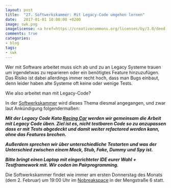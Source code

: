 ```yaml
---
layout: post
title:  "27. Softwerkskammer: Mit Legacy-Code umgehen lernen"
date:   2017-01-01 10:00:00 +0200
image: swk.png
imagelicense: <a href=https://creativecommons.org/licenses/by/3.0/deed.de>CC BY 3.0</a> Softwerkskammer.
comments: true
categories:
- blog
tags:
- swk
---
```

Wer mit Software arbeitet muss sich ab und zu an Legacy Systeme trauen um irgendetwas zu reparieren oder ein benötigtes Feature hinzuzufügen. Das Risiko ist dabei allerdings immer recht hoch, dass man Bugs einbaut, denn leider haben alte Systeme oft keine oder wenige Tests.

Wie also arbeitet man mit Legacy-Code?
<!--more-->
In der [Softwerkskammer](https://www.softwerkskammer.org/groups/luebeck) wird dieses Thema diesmal angegangen, und zwar laut Ankündigung folgendermaßen:

***Mit der Legacy Code Kata [Racing Car](https://github.com/emilybache/Racing-Car-Katas) werden wir gemeinsam die Arbeit mit Legacy Code üben. Ziel ist es, nicht testbaren Code so zu anzupassen dass er mit Tests abgedeckt und damit weiter refactored werden kann, ohne das Features brechen.***

***Außerdem sprechen wir über unterschiedliche Testarten und was der Unterschied zwischen einem Mock, Stub, Fake, Dummy und Spy ist.***

***Bitte bringt einen Laptop mit eingerichteter IDE eurer Wahl + Testframework mit. Wir coden im Pairprogramming.***

Die Softwerkskammer findet wie immer am ersten Donnerstag des Monats (dem 2. Februar) um 19:00 Uhr im [Nobreakspace](https://chaotikum.org/hackerspace:nbsp) in der Mengstraße 6 statt.

